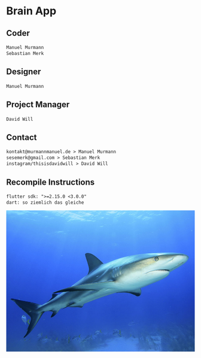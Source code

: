 # Brain App
## Coder
    Manuel Murmann
    Sebastian Merk

## Designer
    Manuel Murmann

## Project Manager
    David Will

## Contact 
    kontakt@murmannmanuel.de > Manuel Murmann
    sesemerk@gmail.com > Sebastian Merk
    instagram/thisisdavidwill > David Will

## Recompile Instructions
    flutter sdk: ">=2.15.0 <3.0.0"
    dart: so ziemlich das gleiche
![](https://github.com/brainHausaufgaben/app/blob/master/images/Rendered%20SSO.jpg)
